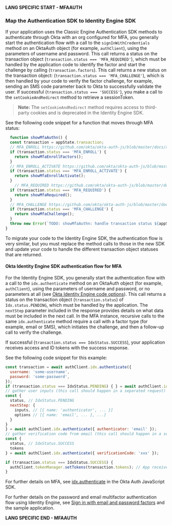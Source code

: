 **LANG SPECIFIC START - MFAAUTH**

### Map the Authentication SDK to Identity Engine SDK

If your application uses the Classic Engine Authentication SDK methods to authenticate through Okta with an org configured for MFA, you generally start the authentication flow with a call to the `signInWithCredentials` method on an OktaAuth object (for example, `authClient`), using the parameters of username and password. This call returns a status on the transaction object (`transaction.status === 'MFA_REQUIRED'`), which must be handled by the application code to identify the factor and start the challenge by calling (`transaction.factors`). This call returns a new status on the transaction object: (`transaction.status === 'MFA_CHALLENGE'`), which is then handled by your code to verify the factor challenge, for example, sending an SMS code parameter back to Okta to successfully validate the user. If successful (`transaction.status === 'SUCCESS'`), you make a call to the `setCookieAndRedirect` method to retrieve a sessionToken.

>**Note:** The `setCookieAndRedirect` method requires access to third-party cookies and is deprecated in the Identity Engine SDK.

See the following code snippet for a function that moves through MFA status:

```JavaScript
  function showMfaAuthn() {
  const transaction = appState.transaction;
  // MFA_ENROLL https://github.com/okta/okta-auth-js/blob/master/docs/authn.md#mfa_enroll
  if (transaction.status === 'MFA_ENROLL') {
    return showMfaEnrollFactors();
  }
  // MFA_ENROLL_ACTIVATE https://github.com/okta/okta-auth-js/blob/master/docs/authn.md#mfa_enroll_activate
  if (transaction.status === 'MFA_ENROLL_ACTIVATE') {
    return showMfaEnrollActivate();
  }
    // MFA_REQUIRED https://github.com/okta/okta-auth-js/blob/master/docs/authn.md#mfa_required
  if (transaction.status === 'MFA_REQUIRED') {
    return showMfaRequired();
  }
  // MFA_CHALLENGE https://github.com/okta/okta-auth-js/blob/master/docs/authn.md#mfa_challenge
  if (transaction.status === 'MFA_CHALLENGE') {
    return showMfaChallenge();
  }
  throw new Error(`TODO: showMfaAuthn: handle transaction status ${appState.transaction.status}`);
}

```

To migrate your code to the Identity Engine SDK, the authentication flow is very similar, but you must replace the method calls to those in the new SDK and update your code to handle the different transaction object statuses that are returned.

#### Okta Identity Engine SDK authentication flow for MFA

For the Identity Engine SDK, you generally start the authentication flow with a call to the `idx.authenticate` method on an OktaAuth object (for example, `authClient`), using the parameters of username and password, or no parameters at all (see [Okta Identity Engine code options](/docs/guides/oie-upgrade-api-sdk-to-oie-sdk/nodejs/main/#okta-identity-engine-sdk-code-options)). This call returns a status on the transaction object (`transaction.status`) of `Idx.status.PENDING`, which must be handled by the application. The `nextStep` parameter included in the response provides details on what data must be included in the next call. In the MFA instance, recursive calls to the same `idx.authenticate` method require a call with a factor type (for example, email or SMS), which initiates the challenge, and then a follow-up call to verify the challenge.

If successful (`transaction.status === IdxStatus.SUCCESS`), your application receives access and ID tokens with the success response.

See the following code snippet for this example:

```JavaScript
const transaction = await authClient.idx.authenticate({
  username: 'some-username',
  password: 'some-password',
});
if (transaction.status === IdxStatus.PENDING) { } = await authClient.idx.authenticate();
// gather user inputs (this call should happen in a separated request)
const {
  status, // IdxStatus.PENDING
  nextStep: {
    inputs, // [{ name: 'authenticator', ... }]
    options // [{ name: 'email', ... }, ...]
  }
}
} = await authClient.idx.authenticate({ authenticator: 'email' });
// gather verification code from email (this call should happen in a separated request)
const {
  status, // IdxStatus.SUCCESS
  tokens
} = await authClient.idx.authenticate({ verificationCode: 'xxx' });

if (transaction.status === IdxStatus.SUCCESS) {
  authClient.tokenManager.setTokens(transaction.tokens); // App receives tokens directly
}

```

For further details on MFA, see [idx.authenticate](https://github.com/okta/okta-auth-js/blob/master/docs/idx.md#idxauthenticate) in the Okta Auth JavaScript SDK.

For further details on the password and email multifactor authentication flow using Identity Engine, see [Sign in with email and password factors](/docs/guides/oie-embedded-sdk-use-case-sign-in-pwd-email/nodejs/main/) and the sample application.


**LANG SPECIFIC END - MFAAUTH**
